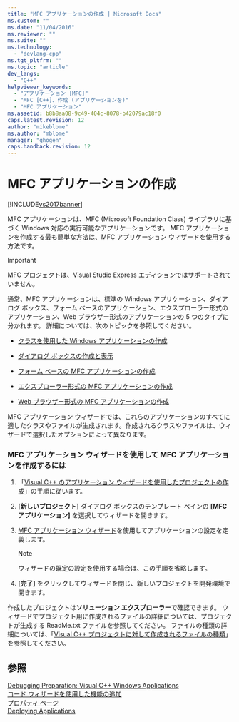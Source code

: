 ```yaml
---
title: "MFC アプリケーションの作成 | Microsoft Docs"
ms.custom: ""
ms.date: "11/04/2016"
ms.reviewer: ""
ms.suite: ""
ms.technology: 
  - "devlang-cpp"
ms.tgt_pltfrm: ""
ms.topic: "article"
dev_langs: 
  - "C++"
helpviewer_keywords: 
  - "アプリケーション [MFC]"
  - "MFC [C++]、作成 (アプリケーションを)"
  - "MFC アプリケーション"
ms.assetid: b8b8aa08-9c49-404c-8078-b42079ac18f0
caps.latest.revision: 12
author: "mikeblome"
ms.author: "mblome"
manager: "ghogen"
caps.handback.revision: 12
---
```

# MFC アプリケーションの作成
[!INCLUDE[vs2017banner](../../assembler/inline/includes/vs2017banner.md)]

MFC アプリケーションは、MFC \(Microsoft Foundation Class\) ライブラリに基づく Windows 対応の実行可能なアプリケーションです。  MFC アプリケーションを作成する最も簡単な方法は、MFC アプリケーション ウィザードを使用する方法です。  
  
> [!IMPORTANT]
>  MFC プロジェクトは、Visual Studio Express エディションではサポートされていません。  
  
 通常、MFC アプリケーションは、標準の Windows アプリケーション、ダイアログ ボックス、フォーム ベースのアプリケーション、エクスプローラー形式のアプリケーション、Web ブラウザー形式のアプリケーションの 5 つのタイプに分かれます。  詳細については、次のトピックを参照してください。  
  
-   [クラスを使用した Windows アプリケーションの作成](../Topic/Using%20the%20Classes%20to%20Write%20Applications%20for%20Windows.md)  
  
-   [ダイアログ ボックスの作成と表示](../../mfc/creating-and-displaying-dialog-boxes.md)  
  
-   [フォーム ベースの MFC アプリケーションの作成](../Topic/Creating%20a%20Forms-Based%20MFC%20Application.md)  
  
-   [エクスプローラー形式の MFC アプリケーションの作成](../../mfc/reference/creating-a-file-explorer-style-mfc-application.md)  
  
-   [Web ブラウザー形式の MFC アプリケーションの作成](../../mfc/reference/creating-a-web-browser-style-mfc-application.md)  
  
 MFC アプリケーション ウィザードでは、これらのアプリケーションのすべてに適したクラスやファイルが生成されます。作成されるクラスやファイルは、ウィザードで選択したオプションによって異なります。  
  
### MFC アプリケーション ウィザードを使用して MFC アプリケーションを作成するには  
  
1.  「[Visual C\+\+ のアプリケーション ウィザードを使用したプロジェクトの作成](../../ide/creating-desktop-projects-by-using-application-wizards.md)」の手順に従います。  
  
2.  **\[新しいプロジェクト\]** ダイアログ ボックスのテンプレート ペインの **\[MFC アプリケーション\]** を選択してウィザードを開きます。  
  
3.  [MFC アプリケーション ウィザード](../Topic/MFC%20Application%20Wizard.md)を使用してアプリケーションの設定を定義します。  
  
    > [!NOTE]
    >  ウィザードの既定の設定を使用する場合は、この手順を省略します。  
  
4.  **\[完了\]** をクリックしてウィザードを閉じ、新しいプロジェクトを開発環境で開きます。  
  
 作成したプロジェクトは**ソリューション エクスプローラー**で確認できます。  ウィザードでプロジェクト用に作成されるファイルの詳細については、プロジェクトが生成する ReadMe.txt ファイルを参照してください。  ファイルの種類の詳細については、「[Visual C\+\+ プロジェクトに対して作成されるファイルの種類](../../ide/file-types-created-for-visual-cpp-projects.md)」を参照してください。  
  
## 参照  
 [Debugging Preparation: Visual C\+\+ Windows Applications](http://msdn.microsoft.com/ja-jp/a8bc54de-41a3-464d-9a12-db9bdcbc1ad5)   
 [コード ウィザードを使用した機能の追加](../../ide/adding-functionality-with-code-wizards-cpp.md)   
 [プロパティ ページ](../../ide/property-pages-visual-cpp.md)   
 [Deploying Applications](http://msdn.microsoft.com/ja-jp/4ff8881d-0daf-47e7-bfe7-774c625031b4)